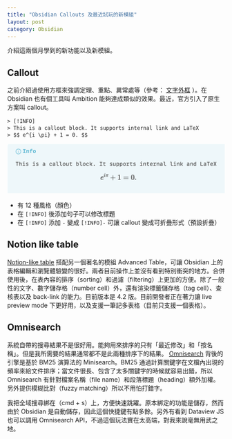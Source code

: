 ```yaml
---
title: "Obsidian Callouts 及最近試玩的新模組"
layout: post
category: Obsidian
---
```


介紹這兩個月學到的新功能以及新模組。

## Callout

之前介紹過使用方框來強調定理、重點、異常處等（參考： [文字外框](https://yfwu.dev/tools/2021/11/17/border-example.html) ）。在 Obsidian 也有個工具叫 Ambition 能夠達成類似的效果。最近，官方引入了原生方案叫 callout。

```
> [!INFO]
> This is a callout block. It supports internal link and LaTeX
> $$ e^{i \pi} + 1 = 0. $$
```

![blog-obsidian-callout.png](/assets/img/blog-obsidian-callout.png)

- 有 12 種風格（顏色）
- 在 `[!INFO]` 後添加句子可以修改標題
- 在 `[!INFO]` 添加 `-` 變成 `[!INFO]-` 可讓 callout 變成可折疊形式（預設折疊）

## Notion like table

[Notion-like table](https://github.com/trey-wallis/obsidian-notion-like-tables) 搭配另一個著名的模組 Advanced Table，可讓 Obsidian 上的表格編輯和瀏覽體驗變的很好。兩者目前操作上並沒有看到特別衝突的地方。合併使用後，在表內容的排序（sorting）和過濾（filtering）上更加的方便。除了一般性的文字、數字儲存格（number cell）外，還有渲染標籤儲存格（tag cell）、查核表以及 back-link 的能力。目前版本是 4.2 版。目前開發者正在著力讓 live preview mode 下更好用，以及支援一筆記多表格（目前只支援一個表格）。

## Omnisearch

系統自帶的搜尋結果不是很好用。能夠用來排序的只有「最近修改」和「按名稱」。但是我所需要的結果通常都不是此兩種排序下的結果。 [Omnisearch](https://github.com/scambier/obsidian-omnisearch) 背後的引擎是基於 BM25 演算法的 Minisearch。BM25 通過計算關鍵字在文檔內出現的頻率來給文件排序；當文件很長、包含了太多關鍵字的時候就容易出錯，所以 Omnisearch 有針對檔案名稱（file name）和段落標題（heading）額外加權。另外提供模糊比對（fuzzy matching）所以不用怕打錯字。

我把全域搜尋綁在（cmd + s）上，方便快速跳躍。原本綁定的功能是儲存，然而由於 Obsidian 是自動儲存，因此這個快捷鍵有點多餘。另外有看到 Dataview JS 也可以調用 Omnisearch API，不過這個玩法實在太高端，對我來說毫無用武之地。
